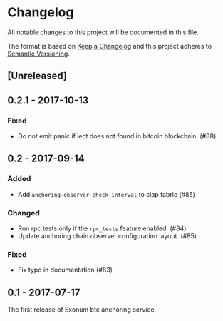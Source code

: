 # Changelog

All notable changes to this project will be documented in this file.

The format is based on [Keep a Changelog](http://keepachangelog.com/en/1.0.0/)
and this project adheres to [Semantic Versioning](http://semver.org/spec/v2.0.0.html).

## [Unreleased]

## 0.2.1 - 2017-10-13

### Fixed
- Do not emit panic if lect does not found in bitcoin blockchain. (#88)

## 0.2 - 2017-09-14

### Added
- Add `anchoring-observer-check-interval` to clap fabric (#85)

### Changed
- Run rpc tests only if the `rpc_tests` feature enabled. (#84)
- Update anchoring chain observer configuration layout. (#85)

### Fixed
- Fix typo in documentation (#83)

## 0.1 - 2017-07-17

The first release of Exonum btc anchoring service.